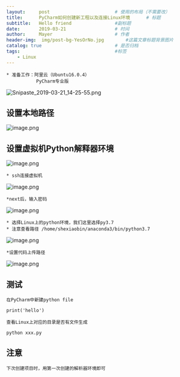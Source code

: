 ```yaml
---
layout:     post   				        # 使用的布局（不需要改）
title:      PyCharm如何创建新工程以及连接Linux环境	   # 标题 
subtitle:   Hello friend                #副标题
date:       2019-03-21				    # 时间
author:     Mayer					    # 作者
header-img:  img/post-bg-YesOrNo.jpg       	#这篇文章标题背景图片
catalog: true 						    # 是否归档
tags:								    #标签
    - Linux
---
```






	* 准备工作：阿里云（Ubuntu16.0.4）
		       PyCharm专业版


![Snipaste_2019-03-21_14-25-55.png](https://upload-images.jianshu.io/upload_images/12269087-24f83310d9ac8a8e.png?imageMogr2/auto-orient/strip%7CimageView2/2/w/1240)

## 设置本地路径
![image.png](https://upload-images.jianshu.io/upload_images/12269087-e3cea2002c4f4e91.png?imageMogr2/auto-orient/strip%7CimageView2/2/w/1240)

	
## 设置虚拟机Python解释器环境

![image.png](https://upload-images.jianshu.io/upload_images/12269087-d99613493d0b3986.png?imageMogr2/auto-orient/strip%7CimageView2/2/w/1240)

	* ssh连接虚拟机

![image.png](https://upload-images.jianshu.io/upload_images/12269087-ffcdcb4b7abfb26f.png?imageMogr2/auto-orient/strip%7CimageView2/2/w/1240)

	*next后，输入密码

![image.png](https://upload-images.jianshu.io/upload_images/12269087-68bc7408f87f6963.png?imageMogr2/auto-orient/strip%7CimageView2/2/w/1240)


	* 选择Linux上的python环境，我们这里选择py3.7
	* 注意查看路径 /home/shexiaobin/anaconda3/bin/python3.7

![image.png](https://upload-images.jianshu.io/upload_images/12269087-4c3e27d764b15201.png?imageMogr2/auto-orient/strip%7CimageView2/2/w/1240)


	*设置代码上传路径

![image.png](https://upload-images.jianshu.io/upload_images/12269087-f49db9b2d51da4d3.png?imageMogr2/auto-orient/strip%7CimageView2/2/w/1240)


## 测试

	在PyCharm中新建python file


```
print('hello')
```
	 
	查看Linux上对应的目录是否有文件生成

```
python xxx.py
```
## 注意

	下次创建项目时，用第一次创建的解析器环境即可